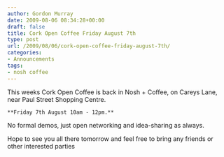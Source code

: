 ```yaml
---
author: Gordon Murray
date: 2009-08-06 08:34:28+00:00
draft: false
title: Cork Open Coffee Friday August 7th
type: post
url: /2009/08/06/cork-open-coffee-friday-august-7th/
categories:
- Announcements
tags:
- nosh coffee
---
```


This weeks Cork Open Coffee is back in Nosh + Coffee, on Careys Lane, near Paul Street Shopping Centre.

    **Friday 7th August 10am - 12pm.**

No formal demos, just open networking and idea-sharing as always.

Hope to see you all there tomorrow and feel free to bring any friends or other interested parties

